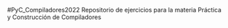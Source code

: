#PyC_Compiladores2022
Repositorio de ejercicios para la materia Práctica y Construcción de Compiladores
